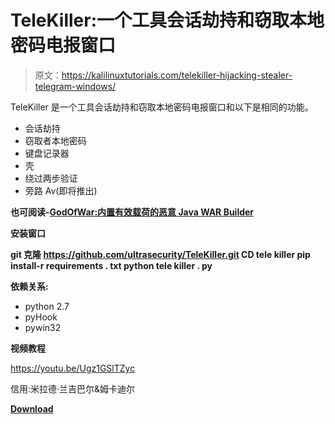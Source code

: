 # TeleKiller:一个工具会话劫持和窃取本地密码电报窗口

> 原文：<https://kalilinuxtutorials.com/telekiller-hijacking-stealer-telegram-windows/>

TeleKiller 是一个工具会话劫持和窃取本地密码电报窗口和以下是相同的功能。

*   会话劫持
*   窃取者本地密码
*   键盘记录器
*   壳
*   绕过两步验证
*   旁路 Av(即将推出)

**也可阅读-[GodOfWar:内置有效载荷的恶意 Java WAR Builder](https://kalilinuxtutorials.com/godofwar-malicious-java-war-builder/)**

**安装窗口**

**git 克隆 https://github.com/ultrasecurity/TeleKiller.git
CD tele killer
pip install-r requirements . txt
python tele killer . py**

**依赖关系:**

*   python 2.7
*   pyHook
*   pywin32

**视频教程**

https://youtu.be/Ugz1GSlTZyc

信用:米拉德·兰吉巴尔&姆卡迪尔

[**Download**](https://github.com/ultrasecurity/TeleKiller)